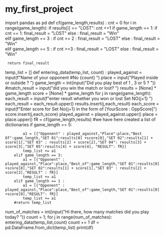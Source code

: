 # my_first_project
import pandas as pd
def cf(game_length,results) :
     cnt = 0
     for i in range(game_length):
          if results[i] == "LOST":
               cnt +=1
     if game_length == 1:
      if cnt == 1:
          final_result = "LOST"
      else :
          final_result = "Win"        
     elif game_length == 3 :
      if cnt >= 2 :
          final_result = "LOST"
      else :
          final_result = "Win"        
     elif game_length == 5 :
      if cnt >=3 :
          final_result = "LOST"
      else :
          final_result = "Win"           

     return final_result     
               
temp_list = []
def entering_data(temp_list, count) : 
        played_against = input(f"Name of your  opponent #No {count} ")
        place = input("Played inside or outside ? ")
        game_length = int(input("Did you play best of 1 , 3 or 5 ? "))
        #match_result = input("did you win the match or lost? ") 
        results = [None] * game_length
        score = [None] * game_length
        for j in range(game_length):
            each_result = input(f"enter result whether you won or lost Set NO{j+1} ")
            each_result = each_result.upper()
            results.insert(j,each_result)
            each_score = input(f"Enter score for Set No{j+1} in the form of  [YourScore : OppScore]")
            score.insert(j,each_score)
        played_against = played_against.upper()
        place = place.upper()
        fR = cf(game_length,results)
#we have here created a list of dictionaries
        if game_length == 5:
            
            a1 = [{"Opponent" : played_against,"Place":place,"Best Of":game_length,"SET 01":results[0] +score[0],"SET 02":results[1] + score[1],"SET 03" : results[2] + score[2],"SET 04": results[3] + score[3],"SET 05":results[4] + score[4], "RESULT": fR}]
            temp_list += a1
        elif game_length == 3:
            a1 = [{"Opponent" : played_against,"Place":place,"Best_of":game_length,"SET 01":results[0] +score[0],"SET 02":results[1] + score[1],"SET 03" : results[2] + score[2],"RESULT" : fR}]
            temp_list += a1
        elif game_length == 1 :
            a1 = [{"Opponent" : played_against,"Place":place,"Best_of":game_length,"SET 01":results[0] +score[0],"RESULT": fR}] 
            temp_list += a1   
        #return temp_list
num_of_matches = int(input("Hi there, how many matches did you play today? "))
count = 1;
for j in range(num_of_matches):
    entering_data(temp_list,count)
    count += 1
df = pd.DataFrame.from_dict(temp_list)
print(df)
